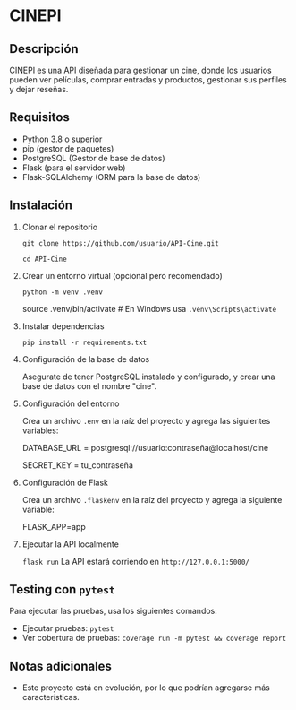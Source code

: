 # CINEPI

## Descripción
CINEPI es una API diseñada para gestionar un cine, donde los usuarios pueden ver películas, comprar entradas y productos, gestionar sus perfiles y dejar reseñas. 

## Requisitos
- Python 3.8 o superior
- pip (gestor de paquetes)
- PostgreSQL (Gestor de base de datos)
- Flask (para el servidor web)
- Flask-SQLAlchemy (ORM para la base de datos)

## Instalación

1. Clonar el repositorio
   
   `git clone https://github.com/usuario/API-Cine.git`
   
   `cd API-Cine`

3. Crear un entorno virtual (opcional pero recomendado)
   
   `python -m venv .venv`
   
   source .venv/bin/activate  # En Windows usa `.venv\Scripts\activate`

5. Instalar dependencias
   
   `pip install -r requirements.txt`

7. Configuración de la base de datos
   
   Asegurate de tener PostgreSQL instalado y configurado, y crear una base de datos con el nombre "cine".

9. Configuración del entorno
    
   Crea un archivo `.env` en la raíz del proyecto y agrega las siguientes variables:
   
   DATABASE_URL = postgresql://usuario:contraseña@localhost/cine
   
   SECRET_KEY = tu_contraseña

10. Configuración de Flask

    Crea un archivo `.flaskenv` en la raíz del proyecto y agrega la siguiente variable:

    FLASK_APP=app


12. Ejecutar la API localmente
    
    `flask run`
    La API estará corriendo en `http://127.0.0.1:5000/`


## Testing con `pytest`
Para ejecutar las pruebas, usa los siguientes comandos:

- Ejecutar pruebas: `pytest`
- Ver cobertura de pruebas: `coverage run -m pytest && coverage report`

## Notas adicionales
- Este proyecto está en evolución, por lo que podrían agregarse más características.









